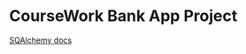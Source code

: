 # CourseWork Bank App Project



<a href="https://flask-sqlalchemy.palletsprojects.com/en/2.x/quickstart/">SQAlchemy docs </a>
